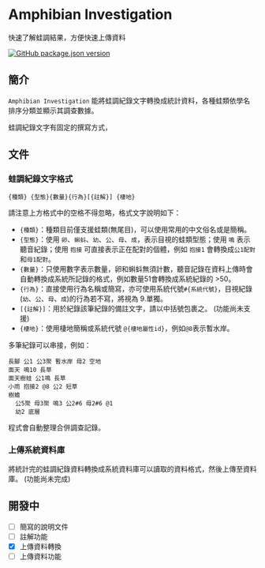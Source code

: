 # Amphibian Investigation
快速了解蛙調結果，方便快速上傳資料

[![GitHub package.json version](https://img.shields.io/github/package-json/v/regustration/g.amphibian-investigation.svg)](https://github.com/regustration/g.amphibian-investigation)

## 簡介

`Amphibian Investigation` 能將蛙調紀錄文字轉換成統計資料，各種蛙類依學名排序分類並顯示其調查數據。

蛙調紀錄文字有固定的撰寫方式，

## 文件

### 蛙調紀錄文字格式

```
{種類} {型態}{數量}{行為}[{註解}] {棲地}
```
請注意上方格式中的空格不得忽略，格式文字說明如下：
* `{種類}`：種類目前僅支援蛙類(無尾目)，可以使用常用的中文俗名或是簡稱。
* `{型態}`：使用 `卵`、`蝌蚪`、`幼`、`公`、`母`、`成`，表示目視的蛙類型態；使用 `鳴` 表示聽音紀錄；使用 `抱接` 可直接表示正在配對的個體，例如 `抱接1` 會轉換成`公1配對`和`母1配對`。
* `{數量}`：只使用數字表示數量，卵和蝌蚪無須計數，聽音記錄在資料上傳時會自動轉換成系統所記錄的格式，例如數量51會轉換成系統紀錄的 >50。
* `{行為}`：直接使用行為名稱或簡寫，亦可使用系統代號`#{系統代號}`，目視紀錄(`幼`、`公`、`母`、`成`)的行為若不寫，將視為 9.單獨。
* `[{註解}]`：用於紀錄該筆紀錄的備註文字，請以中括號包裹之。 (功能尚未支援)
* `{棲地}`：使用棲地簡稱或系統代號 `@{棲地屬性id}`，例如`@8`表示暫水岸。

多筆紀錄可以串接，例如：
```
長腳 公1 公3聚 暫水岸 母2 空地
面天 鳴10 長草
面天樹蛙 公1鳴 長草
小雨 抱接2 @8 公2 短草
樹蟾
  公5聚 母3聚 鳴3 公2#6 母2#6 @1
  幼2 底層
```
程式會自動整理合併調查記錄。

### 上傳系統資料庫

將統計完的蛙調紀錄資料轉換成系統資料庫可以讀取的資料格式，然後上傳至資料庫。 (功能尚未完成)


## 開發中

- [ ] 簡寫的說明文件
- [ ] 註解功能
- [x] 上傳資料轉換
- [ ] 上傳資料功能
